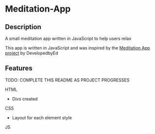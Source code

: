 # Meditation-App
## Description
A small meditation app written in JavaScript to help users relax

This app is written in JavaScript and was inspired by the [Meditation App project](https://github.com/developedbyed/meditation-app) by DevelopedbyEd

## Features

TODO: COMPLETE THIS README AS PROJECT PROGRESSES

HTML

- Divs created


CSS

- Layout for each element style

JS

